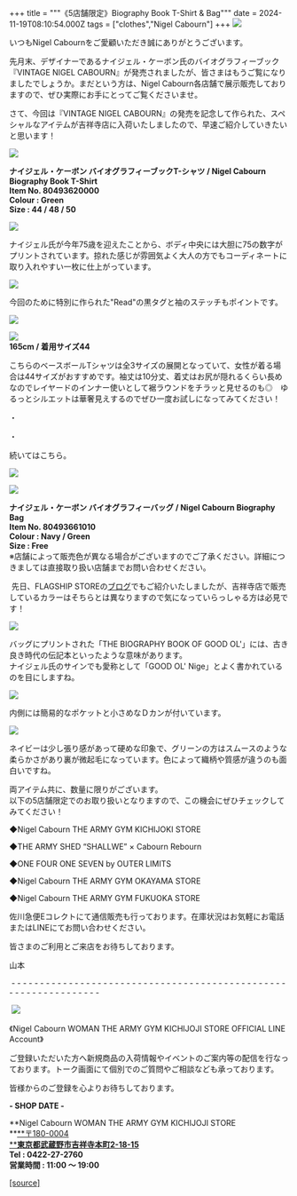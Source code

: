 +++
title = """《5店舗限定》Biography Book T-Shirt & Bag"""
date = 2024-11-19T08:10:54.000Z
tags = ["clothes","Nigel Cabourn"]
+++
![](https://cdn.shopify.com/s/files/1/0094/9295/5196/files/20241114_150442_480x480.jpg?v=1731994887)  
  
いつもNigel Cabournをご愛顧いただき誠にありがとうございます。  
  
先月末、デザイナーであるナイジェル・ケーボン氏のバイオグラフィーブック『VINTAGE NIGEL CABOURN』が発売されましたが、皆さまはもうご覧になりましたでしょうか。まだという方は、Nigel Cabourn各店舗で展示販売しておりますので、ぜひ実際にお手にとってご覧くださいませ。  
  
さて、今回は『VINTAGE NIGEL CABOURN』の発売を記念して作られた、スペシャルなアイテムが吉祥寺店に入荷いたしましたので、早速ご紹介していきたいと思います！  
  
![](https://cdn.shopify.com/s/files/1/0094/9295/5196/files/20241116_123912_480x480.jpg?v=1731994926)  
  
**ナイジェル・ケーボン バイオグラフィーブックT-シャツ / Nigel Cabourn Biography Book T-Shirt**  
**Item No. 80493620000**  
**Colour : Green**  
**Size : 44 / 48 / 50**  
  
![](https://cdn.shopify.com/s/files/1/0094/9295/5196/files/20241116_124127_480x480.jpg?v=1731994948)  
  
ナイジェル氏が今年75歳を迎えたことから、ボディ中央には大胆に75の数字がプリントされています。掠れた感じが雰囲気よく大人の方でもコーディネートに取り入れやすい一枚に仕上がっています。  
  
![](https://cdn.shopify.com/s/files/1/0094/9295/5196/files/20241116_124049_480x480.jpg?v=1731994983)

今回のために特別に作られた"Read"の黒タグと袖のステッチもポイントです。

![](https://cdn.shopify.com/s/files/1/0094/9295/5196/files/20241116_124410_480x480.jpg?v=1731995002)  
  
![](https://cdn.shopify.com/s/files/1/0094/9295/5196/files/20241116_123427_480x480.jpg?v=1731995025)  
**165cm / 着用サイズ44**  
  
こちらのベースボールTシャツは全3サイズの展開となっていて、女性が着る場合は44サイズがおすすめです。袖丈は10分丈、着丈はお尻が隠れるくらい長めなのでレイヤードのインナー使いとして裾ラウンドをチラッと見せるのも◎　ゆるっとシルエットは華奢見えするのでぜひ一度お試しになってみてください！  
  
・  
  
・  
  
続いてはこちら。  
  
![](https://cdn.shopify.com/s/files/1/0094/9295/5196/files/20241114_182220_25c073cf-541f-49b0-928e-bc2d119036d6_480x480.jpg?v=1731995079)  
  
![](https://cdn.shopify.com/s/files/1/0094/9295/5196/files/20241114_182330_6340a7ac-fbe7-4a62-9ad4-c4cdcd016cf7_480x480.jpg?v=1731995103)  
  
**ナイジェル・ケーボン バイオグラフィーバッグ / Nigel Cabourn Biography Bag**  
**Item No. 80493661010**  
**Colour : Navy / Green**  
**Size : Free**  
※店舗によって販売色が異なる場合がございますのでご了承ください。詳細につきましては直接取り扱い店舗までお問い合わせください。

  
 先日、FLAGSHIP STOREの[ブログ](https://cabourn.jp/blogs/shop-info/flagship20241114)でもご紹介いたしましたが、吉祥寺店で販売しているカラーはそちらとは異なりますので気になっていらっしゃる方は必見です！  
  
![](https://cdn.shopify.com/s/files/1/0094/9295/5196/files/20241116_130642_480x480.jpg?v=1731995143)  
  
バッグにプリントされた「THE BIOGRAPHY BOOK OF GOOD OL'」には、古き良き時代の伝記本といったような意味があります。  
ナイジェル氏のサインでも愛称として「GOOD OL' Nige」とよく書かれているのを目にしますね。  
  
![](https://cdn.shopify.com/s/files/1/0094/9295/5196/files/20241114_180443_0929bf96-3156-46e5-b2c1-523352f68dc8_480x480.jpg?v=1731995170)  
  
内側には簡易的なポケットと小さめなＤカンが付いています。

![](https://cdn.shopify.com/s/files/1/0094/9295/5196/files/20241114_181020_b63c82f4-7882-4e00-92a8-87e79230b403_480x480.jpg?v=1731995202)

ネイビーは少し張り感があって硬めな印象で、グリーンの方はスムースのような柔らかさがあり裏が微起毛になっています。色によって織柄や質感が違うのも面白いですね。

  
両アイテム共に、数量に限りがございます。  
以下の5店舗限定でのお取り扱いとなりますので、この機会にぜひチェックしてみてください！  
  
  
◆Nigel Cabourn THE ARMY GYM KICHIJOKI STORE  
  
◆THE ARMY SHED “SHALLWE” × Cabourn Rebourn  
  
◆ONE FOUR ONE SEVEN by OUTER LIMITS  
  
◆Nigel Cabourn THE ARMY GYM OKAYAMA STORE  
  
◆Nigel Cabourn THE ARMY GYM FUKUOKA STORE  
  

佐川急便Eコレクトにて通信販売も行っております。在庫状況はお気軽にお電話またはLINEにてお問い合わせください。

皆さまのご利用とご来店をお待ちしております。

山本

 \- - - - - - - - - - - - - - - - - - - - - - - - - - - - - - - - - - - - - - - - - - - - - - - - - - - - - - - - - - - - - - - -  

 [![](https://cdn.shopify.com/s/files/1/0094/9295/5196/files/977C5BFF-508B-4CAA-96FE-9B4728CEC285_160x160.png?v=1693902608)](https://lin.ee/JRv0rXQ)

《Nigel Cabourn WOMAN THE ARMY GYM KICHIJOJI STORE OFFICIAL LINE Account》

ご登録いただいた方へ新規商品の入荷情報やイベントのご案内等の配信を行なっております。トーク画面にて個別でのご質問やご相談なども承っております。

皆様からのご登録を心よりお待ちしております。

**\- SHOP DATE -**

**Nigel Cabourn WOMAN THE ARMY GYM KICHIJOJI STORE  
**[**〒180-0004  
****東京都武蔵野市吉祥寺本町2-18-15**](https://www.google.com/maps/place/%E3%80%92180-0004+%E6%9D%B1%E4%BA%AC%E9%83%BD%E6%AD%A6%E8%94%B5%E9%87%8E%E5%B8%82%E5%90%89%E7%A5%A5%E5%AF%BA%E6%9C%AC%E7%94%BA%EF%BC%92%E4%B8%81%E7%9B%AE%EF%BC%91%EF%BC%98%E2%88%92%EF%BC%91%EF%BC%95+%E6%AD%A6%E8%94%B5%E9%87%8E%E3%82%AB%E3%83%B3%E3%83%88%E3%83%AA%E3%83%BC%E3%83%8F%E3%82%A4%E3%83%84/@35.7044288,139.5732119,17z/data=!3m1!4b1!4m6!3m5!1s0x6018ee49175f632b:0xf424f2fa6c99a79!8m2!3d35.7044245!4d139.5757868!16s%2Fg%2F12hsx3n5g?hl=ja&entry=ttu)  
**Tel : 0422-27-2760  
営業時間 : 11:00 ～ 19:00**

[[source]](https://cabourn.jp/blogs/shop-info/kichijoji20241119)
